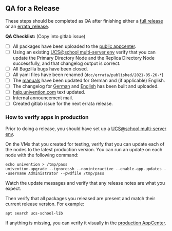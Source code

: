 ## QA for a Release

<!--
SPDX-FileCopyrightText: 2023-2024 Univention GmbH

SPDX-License-Identifier: AGPL-3.0-only
-->

These steps should be completed as QA after finishing either a
[full release](README_Releases.md) or an [errata_release](README_Erratum.md).

**QA Checklist:** (Copy into gitlab issue)

- [ ] All packages have been uploaded to the [public appcenter](http://appcenter.software-univention.de/univention-repository/5.0/maintained/component/ucsschool_20230802094418/).
- [ ] Using an existing [UCS@school multi-server env](https://jenkins2022.knut.univention.de/view/UCS@school/job/UCSschool-5.0/view/Environments/job/SchoolMultiserverEnvironment/) verify that you can update the Primary Directory Node and the Replica Directory Node successfully, and that changelog output is correct.
- [ ] All Bugzilla bugs have been closed.
- [ ] All yaml files have been renamed (`doc/errata/published/2021-05-26-*`)
- [ ] The [manuals](https://docs.software-univention.de/index.html) have been updated for German and (if applicable) English.
- [ ] The changelog for [German](https://docs.software-univention.de/ucsschool-changelog/5.0v4/de/changelog.html) and [English](https://docs.software-univention.de/ucsschool-changelog/5.0v4/en/changelog.html) has been built and uploaded.
- [ ] [help.univention.com](https://help.univention.com/t/release-ankundigungen-fur-ucs-school-5-0-stand-17-11-2022/20184) text updated.
- [ ] Internal announcement mail.
- [ ] Created gitlab issue for the next errata release.

### How to verify apps in production

Prior to doing a release, you should have set up a [UCS@school multi-server env](https://jenkins2022.knut.univention.de/view/UCS@school/job/UCSschool-5.0/view/Environments/job/SchoolMultiserverEnvironment/).

On the VMs that you created for testing, verify that you can update each of the nodes to the latest production version.
You can run an update on each node with the following command:

```shell
echo univention > /tmp/pass
univention-upgrade --ignoressh --noninteractive --enable-app-updates --username Administrator --pwdfile /tmp/pass
```

Watch the update messages and verify that any release notes are what you expect.

Then verify that all packages you released are present and match their current release version. For example:

```shell
apt search ucs-school-lib
```

If anything is missing, you can verify it visually in the [production AppCenter](https://appcenter.software-univention.de/meta-inf/5.0/ucsschool/).

